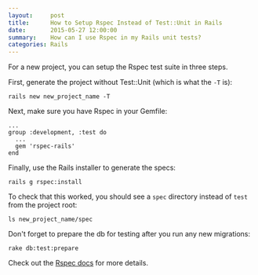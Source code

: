 ```yaml
---
layout:     post
title:      How to Setup Rspec Instead of Test::Unit in Rails
date:       2015-05-27 12:00:00
summary:    How can I use Rspec in my Rails unit tests?
categories: Rails
---
```


For a new project, you can setup the Rspec test suite in three steps.

First, generate the project without Test::Unit (which is what the `-T` is):

    rails new new_project_name -T

Next, make sure you have Rspec in your Gemfile:

    ...
    group :development, :test do
      ...
      gem 'rspec-rails'
    end

Finally, use the Rails installer to generate the specs:

    rails g rspec:install

To check that this worked, you should see a `spec` directory instead of `test` from the project root:

    ls new_project_name/spec

Don't forget to prepare the db for testing after you run any new migrations:

    rake db:test:prepare

Check out the [Rspec docs](https://relishapp.com/rspec/rspec-rails/docs/gettingstarted) for more details.




